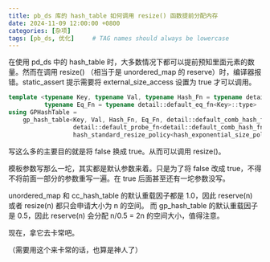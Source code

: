 ```yaml
---
title: pb_ds 库的 hash_table 如何调用 resize() 函数提前分配内存
date: 2024-11-09 12:00:00 +0800
categories: [杂项]
tags: [pb_ds, 优化]     # TAG names should always be lowercase
---
```


在使用 pd_ds 中的 hash_table 时，大多数情况下都可以提前预知里面元素的数量。然而在调用 resize() （相当于是 unordered_map 的 reserve）时，编译器报错。static_assert 提示需要将 external_size_access 设置为 true 才可以调用。

```cpp
template <typename Key, typename Val, typename Hash_Fn = typename detail::default_hash_fn<Key>::type,
          typename Eq_Fn = typename detail::default_eq_fn<Key>::type>
using GPHashTable =
    gp_hash_table<Key, Val, Hash_Fn, Eq_Fn, detail::default_comb_hash_fn::type,
                  detail::default_probe_fn<detail::default_comb_hash_fn::type>::type,
                  hash_standard_resize_policy<hash_exponential_size_policy<>, hash_load_check_resize_trigger<>, true>>;
```

写这么多的主要目的就是将 false 换成 true。从而可以调用 resize()。

模板参数写那么一坨，其实都是默认参数来着。只是为了将 false 改成 true，不得不将前面一部分的参数重写一遍。在 true 后面甚至还有一坨参数没写。

unordered_map 和 cc_hash_table 的默认重载因子都是 1.0，因此 reserve(n) 或者 resize(n) 都只会申请大小为 n 的空间。
而 gp_hash_table 的默认重载因子是 0.5，因此 reserve(n) 会分配 n/0.5 = 2n 的空间大小，值得注意。

现在，拿它去卡常吧。

（需要用这个来卡常的话，也算是神人了）
